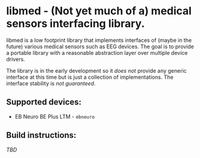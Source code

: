 libmed - (Not yet much of a) medical sensors interfacing library.
=================================================================

libmed is a low footprint library that implements interfaces of (maybe in the
future) various medical sensors such as EEG devices. The goal is to provide a
portable library with a reasonable abstraction layer over multiple device
drivers.

The library is in the early development so it *does not* provide any generic
interface at this time but is just a collection of implementations.
The interface stability is *not guaranteed*.

## Supported devices:
* EB Neuro BE Plus LTM - `ebneuro`

## Build instructions:
*TBD*


